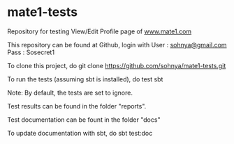 # mate1-tests

Repository for testing View/Edit Profile page of www.mate1.com

This repository can be found at Github, login with 
User : sohnya@gmail.com
Pass : Sosecret1

To clone this project, do 
git clone https://github.com/sohnya/mate1-tests.git

To run the tests (assuming sbt is installed), do
test sbt

Note: By default, the tests are set to ignore.

Test results can be found in the folder "reports". 

Test documentation can be fount in the folder "docs"

To update documentation with sbt, do
sbt test:doc 


